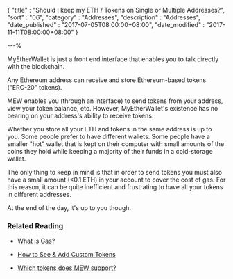 {
"title"       : "Should I keep my ETH / Tokens on Single or Multiple Addresses?",
"sort"        : "06",
"category"    : "Addresses",
"description" : "Addresses",
"date_published" : "2017-07-05T08:00:00+08:00",
"date_modified"  : "2017-11-11T08:00:00+08:00"
}

---%


MyEtherWallet is just a front end interface that enables you to talk directly with the blockchain.

Any Ethereum address can receive and store Ethereum-based tokens ("ERC-20" tokens).

MEW enables you (through an interface) to send tokens from your address, view your token balance, etc. However, MyEtherWallet's existence has no bearing on your address's ability to receive tokens.

Whether you store all your ETH and tokens in the same address is up to you. Some people prefer to have different wallets. Some people have a smaller "hot" wallet that is kept on their computer with small amounts of the coins they hold while keeping a majority of their funds in a cold-storage wallet.

The only thing to keep in mind is that in order to send tokens you must also have a small amount (<0.1 ETH) in your account to cover the cost of gas. For this reason, it can be quite inefficient and frustrating to have all your tokens in different addresses.

At the end of the day, it's up to you though.

### Related Reading

- [What is Gas?](https://myetherwallet.github.io/knowledge-base/gas/what-is-gas-ethereum.html)

- [How to See & Add Custom Tokens](https://myetherwallet.github.io/knowledge-base/send/adding-new-token-and-sending-custom-tokens.html)

- [Which tokens does MEW support?](https://myetherwallet.github.io/knowledge-base/faq/sending-bitcoin-btc-ltc-xmr-to-myetherwallet.html)
